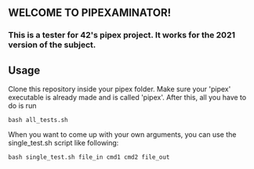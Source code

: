 ## WELCOME TO PIPEXAMINATOR!

### This is a tester for 42's pipex project. It works for the 2021 version of the subject. 

## Usage
Clone this repository inside your pipex folder. Make sure your 'pipex' executable is already made and is called 'pipex'.
After this, all you have to do is run

```console
bash all_tests.sh
```

When you want to come up with your own arguments, you can use the single_test.sh script like following:
```console
bash single_test.sh file_in cmd1 cmd2 file_out
```
